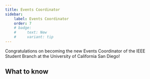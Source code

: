 ```yaml
---
title: Events Coordinator
sidebar:
    label: Events Coordinator
    order: 7
    # badge:
    #     text: New
    #     variant: tip
---
```


Congratulations on becoming the new Events Coordinator of the IEEE Student Branch at the University of California San Diego!

## What to know
